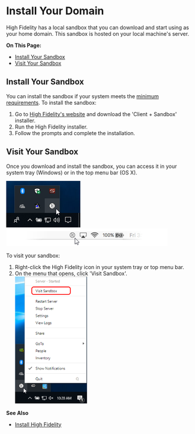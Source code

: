 # Install Your Domain

High Fidelity has a local sandbox that you can download and start using as your home domain. This sandbox is hosted on your local machine's server. 

**On This Page:**

+ [Install Your Sandbox](#install-your-sandbox)
+ [Visit Your Sandbox](#visit-your-sandbox)

## Install Your Sandbox

You can install the sandbox if your system meets the [minimum requirements](../../../explore/get-started/install#minimum-system-requirements). To install the sandbox:

1. Go to [High Fidelity's website](https://highfidelity.com/download/sandbox) and download the 'Client + Sandbox' installer.
2. Run the High Fidelity installer.
3. Follow the prompts and complete the installation.


## Visit Your Sandbox

Once you download and install the sandbox, you can access it in your system tray (Windows) or in the top menu bar (OS X). 

![](_images/system-tray.png)
![](_images/top-menu-bar.png)

To visit your sandbox:

1. Right-click the High Fidelity icon in your system tray or top menu bar. 
2. On the menu that opens, click 'Visit Sandbox'. ![](_images/visit-sandbox.png)

**See Also**
+ [Install High Fidelity](../../../explore/get-started/install)


